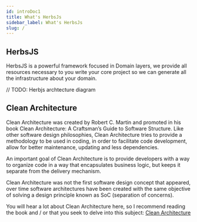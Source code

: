 ```yaml
---
id: introDoc1
title: What's HerbsJs
sidebar_label: What's HerbsJs
slug: /
---
```



## HerbsJS

HerbsJS is a powerful framework focused in Domain layers, we provide all resources necessary to you write your core project so we can generate all the infrastructure about your domain. 

// TODO: Herbjs archtecture diagram

## Clean Architecture

Clean Architecture was created by Robert C. Martin and promoted in his book Clean Architecture: A Craftsman’s Guide to Software Structure. Like other software design philosophies, Clean Architecture tries to provide a methodology to be used in coding, in order to facilitate code development, allow for better maintenance, updating and less dependencies.

An important goal of Clean Architecture is to provide developers with a way to organize code in a way that encapsulates business logic, but keeps it separate from the delivery mechanism.

Clean Architecture was not the first software design concept that appeared, over time software architectures have been created with the same objective of solving a design principle known as SoC (separation of concerns).

You will hear a lot about Clean Architecture here, so I recommend reading the book and / or that you seek to delve into this subject: [Clean Architecture](https://blog.cleancoder.com/uncle-bob/2012/08/13/the-clean-architecture.html)